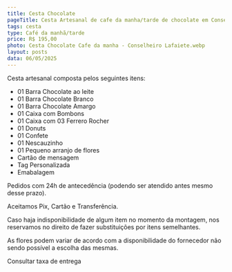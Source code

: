 ```yaml
---
title: Cesta Chocolate
pageTitle: Cesta Artesanal de cafe da manha/tarde de chocolate em Conselheiro Lafaiete MG | Memorare Cestas
tags: cesta
type: Café da manhã/tarde
price: R$ 195,00
photo: Cesta Chocolate Cafe da manha - Conselheiro Lafaiete.webp
layout: posts
data: 06/05/2025
---
```

Cesta artesanal composta pelos seguintes itens:

- 01 Barra Chocolate ao leite
- 01 Barra Chocolate Branco
- 01 Barra Chocolate Amargo
- 01 Caixa com Bombons
- 01 Caixa com 03 Ferrero Rocher
- 01 Donuts
- 01 Confete
- 01 Nescauzinho
- 01 Pequeno arranjo de flores
- Cartão de mensagem
- Tag Personalizada
- Emabalagem


Pedidos com 24h de antecedência (podendo ser atendido antes mesmo desse prazo). 

Aceitamos Pix, Cartão e Transferência. 

Caso haja indisponibilidade de algum item no momento da montagem, nos reservamos no direito de fazer substituições por itens semelhantes. 

As flores podem variar de acordo com a disponibilidade do fornecedor não sendo possível a escolha das mesmas. 

Consultar taxa de entrega